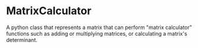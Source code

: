 # MatrixCalculator
A python class that represents a matrix that can perform "matrix calculator" functions such as adding or multiplying matrices, or calculating a matrix's determinant.
